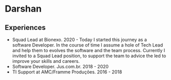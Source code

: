 # Darshan

## Experiences

- Squad Lead at Bionexo. 2020 - Today
  I started this journey as a software Developer. In the course of time I assume a hole of Tech Lead and help them to evolves the software and the team process. Currently I invited to a Squad Lead position, to support the team to advice the led to improve your skills and careers.
- Software Developer. Jus.com.br. 2018 - 2020
- TI Support at AMC/Framme Produções. 2016 - 2018




